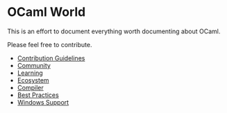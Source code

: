 # OCaml World #
This is an effort to document everything worth documenting about OCaml.

Please feel free to contribute.

* [Contribution Guidelines](meta/contributing.md)
* [Community](community/community.md)
* [Learning](learning/learning.md)
* [Ecosystem](ecosystem/ecosystem.md)
* [Compiler](compiler/compiler.md)
* [Best Practices](learning/best_practices.md)
* [Windows Support](ecosystem/windows_support.md)
